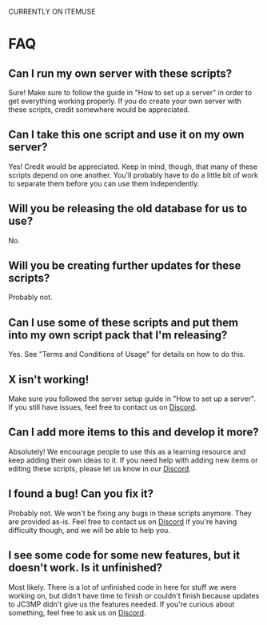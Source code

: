 CURRENTLY ON ITEMUSE



# FAQ

## Can I run my own server with these scripts?
Sure! Make sure to follow the guide in "How to set up a server" in order to get everything working properly.
If you do create your own server with these scripts, credit somewhere would be appreciated.

## Can I take this one script and use it on my own server?
Yes! Credit would be appreciated. Keep in mind, though, that many of these scripts depend on one another. You'll probably have to do a little bit of work to separate them before you can use them independently.

## Will you be releasing the old database for us to use?
No.

## Will you be creating further updates for these scripts?
Probably not.

## Can I use some of these scripts and put them into my own script pack that I'm releasing?
Yes. See "Terms and Conditions of Usage" for details on how to do this.

## X isn't working!
Make sure you followed the server setup guide in "How to set up a server". If you still have issues, feel free to contact us 
on [Discord](https://discord.gg/z9Q8KPJ).

## Can I add more items to this and develop it more?
Absolutely! We encourage people to use this as a learning resource and keep adding their own ideas to it. If you need help with adding 
new items or editing these scripts, please let us know in our [Discord](https://discord.gg/z9Q8KPJ).

## I found a bug! Can you fix it?
Probably not. We won't be fixing any bugs in these scripts anymore. They are provided as-is. Feel free to contact us on [Discord](https://discord.gg/z9Q8KPJ) 
if you're having difficulty though, and we will be able to help you.

## I see some code for some new features, but it doesn't work. Is it unfinished?
Most likely. There is a lot of unfinished code in here for stuff we were working on, but didn't have time to finish or couldn't finish because updates to JC3MP didn't give us the features needed. If you're curious about something, feel free to ask us on [Discord](https://discord.gg/z9Q8KPJ).